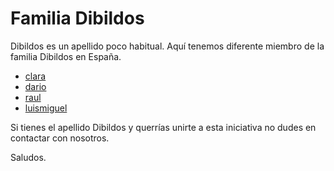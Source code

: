 # Familia Dibildos

Dibildos es un apellido poco habitual.
Aquí tenemos diferente miembro de la familia Dibildos en España.

- [clara](http://clara.dibildos.es)
- [dario](http://dario.dibildos.es)
- [raul](http://raul.dibildos.es)
- [luismiguel](http://luismiguel.dibildos.es)

Si tienes el apellido Dibildos y querrías unirte a esta iniciativa no dudes en contactar con nosotros.

Saludos.
